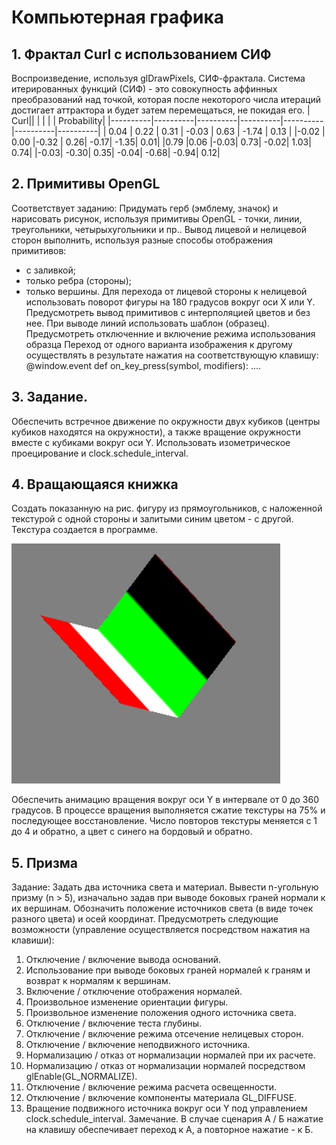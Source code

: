 # Компьютерная графика

## 1. Фрактал Curl с использованием СИФ
Воспроизведение, используя glDrawPixels, СИФ-фрактала.
Система итерированных функций (СИФ) - это совокупность аффинных преобразований над точкой, которая после некоторого числа итераций достигает аттрактора и будет затем перемещаться, не покидая его.
|  Curl||  |  |  | | Probability|
|----------|----------|----------|----------|----------|----------|----------|
| 0.04 | 0.22 | 0.31 | -0.03 | 0.63 | -1.74 | 0.13 |
|-0.02 | 0.00	|-0.32 |	0.26|	-0.17|	-1.35|	0.01|
|0.79	|0.06	|-0.03|	0.73|	-0.02|	1.03|	0.74|
|-0.03|	-0.30|	0.35|	-0.04|	-0.68|	-0.94|	0.12|

## 2. Примитивы OpenGL
Соответствует заданию: 
Придумать герб (эмблему, значок) и нарисовать рисунок, используя примитивы OpenGL - точки, линии, треугольники, четырыхугольники и пр..
Вывод лицевой и нелицевой сторон выполнить, используя разные способы отображения примитивов:
- с заливкой;
- только ребра (стороны);
- только вершины.
Для перехода от лицевой стороны к нелицевой использовать поворот фигуры на 180 градусов вокруг оси  Х или Y.
Предусмотреть вывод примитивов с интерполяцией цветов и без нее.
При выводе линий использовать шаблон (образец). Предусмотреть отключенние и включение режима использования образца
Переход от одного варианта изображения к другому осуществлять в результате нажатия на соответствующую клавишу:
@window.event
def on_key_press(symbol, modifiers):
    ....
 
## 3. Задание.
Обеспечить встречное движение по окружности двух кубиков (центры кубиков находятся на окружности), а также вращение окружности вместе с кубиками вокруг оси Y. Использовать изометрическое проецирование и clock.schedule_interval.

## 4. Вращающаяся книжка
Создать показанную на рис. фигуру из прямоугольников, с наложенной текстурой с одной стороны и залитыми синим цветом - с другой. Текстура создается в программе.

![](4.gif)

Обеспечить анимацию вращения вокруг оси Y в интервале от 0 до 360 градусов. В процессе вращения выполняется сжатие текстуры на 75% и последующее восстановление.  Число повторов текстуры меняется с 1 до 4 и обратно, а цвет с синего на бордовый и обратно.

 
## 5. Призма
Задание: 
Задать два источника света и материал.
Вывести n-угольную призму (n > 5), изначально задав при выводе боковых граней нормали к их вершинам.
Обозначить положение источников света (в виде точек разного цвета) и осей координат.
Предусмотреть следующие возможности (управление осуществляется посредством нажатия на клавиши): 
1. Отключение / включение вывода оснований. 
2. Использование при выводе боковых граней нормалей к граням и возврат к нормалям к вершинам. 
3. Включение / отключение отображения нормалей. 
4. Произвольное изменение ориентации фигуры. 
5. Произвольное изменение положения одного источника света. 
6. Отключение / включение теста глубины. 
7. Отключение / включение режима отсечение нелицевых сторон. 
8. Отключение / включение неподвижного источника. 
9. Нормализацию / отказ от нормализации нормалей при их расчете. 
10. Нормализацию / отказ от нормализации нормалей посредством glEnable(GL_NORMALIZE). 
11. Отключение / включение режима расчета освещенности. 
12. Отключение / включение компоненты материала GL_DIFFUSE. 
13. Вращение подвижного источника вокруг оси Y под управлением clock.schedule_interval. 
Замечание. В случае сценария А / Б нажатие на клавишу обеспечивает переход к А, а повторное нажатие - к Б.
